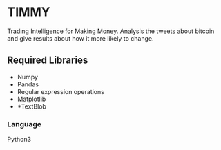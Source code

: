 # TIMMY

Trading Intelligence for Making Money. 
Analysis the tweets about bitcoin and give results about how it more likely to change.


## Required Libraries
*  Numpy
*  Pandas
*  Regular expression operations
*  Matplotlib
*  *TextBlob
  
  
### Language
  Python3
